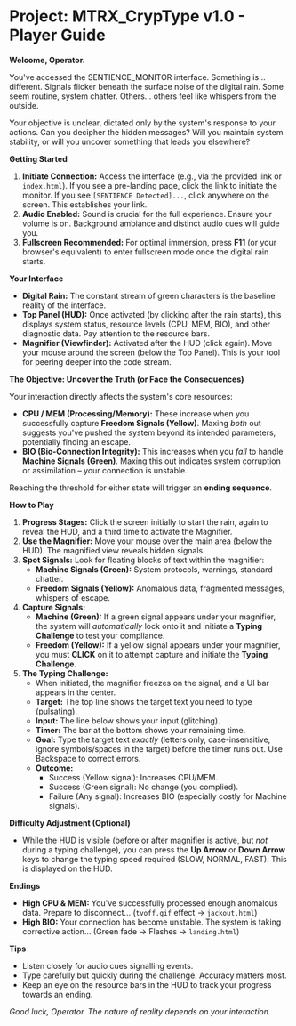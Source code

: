 # Project: MTRX_CrypType v1.0 - Player Guide

**Welcome, Operator.**

You've accessed the SENTIENCE_MONITOR interface. Something is... different. Signals flicker beneath the surface noise of the digital rain. Some seem routine, system chatter. Others... others feel like whispers from the outside.

Your objective is unclear, dictated only by the system's response to your actions. Can you decipher the hidden messages? Will you maintain system stability, or will you uncover something that leads you elsewhere?

**Getting Started**

1.  **Initiate Connection:** Access the interface (e.g., via the provided link or `index.html`). If you see a pre-landing page, click the link to initiate the monitor. If you see `[SENTIENCE Detected]...`, click anywhere on the screen. This establishes your link.
2.  **Audio Enabled:** Sound is crucial for the full experience. Ensure your volume is on. Background ambiance and distinct audio cues will guide you.
3.  **Fullscreen Recommended:** For optimal immersion, press **F11** (or your browser's equivalent) to enter fullscreen mode once the digital rain starts.

**Your Interface**

*   **Digital Rain:** The constant stream of green characters is the baseline reality of the interface.
*   **Top Panel (HUD):** Once activated (by clicking after the rain starts), this displays system status, resource levels (CPU, MEM, BIO), and other diagnostic data. Pay attention to the resource bars.
*   **Magnifier (Viewfinder):** Activated after the HUD (click again). Move your mouse around the screen (below the Top Panel). This is your tool for peering deeper into the code stream.

**The Objective: Uncover the Truth (or Face the Consequences)**

Your interaction directly affects the system's core resources:

*   **CPU / MEM (Processing/Memory):** These increase when you successfully capture **Freedom Signals (Yellow)**. Maxing *both* out suggests you've pushed the system beyond its intended parameters, potentially finding an escape.
*   **BIO (Bio-Connection Integrity):** This increases when you *fail* to handle **Machine Signals (Green)**. Maxing this out indicates system corruption or assimilation – your connection is unstable.

Reaching the threshold for either state will trigger an **ending sequence**.

**How to Play**

1.  **Progress Stages:** Click the screen initially to start the rain, again to reveal the HUD, and a third time to activate the Magnifier.
2.  **Use the Magnifier:** Move your mouse over the main area (below the HUD). The magnified view reveals hidden signals.
3.  **Spot Signals:** Look for floating blocks of text within the magnifier:
    *   **Machine Signals (Green):** System protocols, warnings, standard chatter.
    *   **Freedom Signals (Yellow):** Anomalous data, fragmented messages, whispers of escape.
4.  **Capture Signals:**
    *   **Machine (Green):** If a green signal appears under your magnifier, the system will *automatically* lock onto it and initiate a **Typing Challenge** to test your compliance.
    *   **Freedom (Yellow):** If a yellow signal appears under your magnifier, you must **CLICK** on it to attempt capture and initiate the **Typing Challenge**.
5.  **The Typing Challenge:**
    *   When initiated, the magnifier freezes on the signal, and a UI bar appears in the center.
    *   **Target:** The top line shows the target text you need to type (pulsating).
    *   **Input:** The line below shows your input (glitching).
    *   **Timer:** The bar at the bottom shows your remaining time.
    *   **Goal:** Type the target text *exactly* (letters only, case-insensitive, ignore symbols/spaces in the target) before the timer runs out. Use Backspace to correct errors.
    *   **Outcome:**
        *   Success (Yellow signal): Increases CPU/MEM.
        *   Success (Green signal): No change (you complied).
        *   Failure (Any signal): Increases BIO (especially costly for Machine signals).

**Difficulty Adjustment (Optional)**

*   While the HUD is visible (before or after magnifier is active, but *not* during a typing challenge), you can press the **Up Arrow** or **Down Arrow** keys to change the typing speed required (SLOW, NORMAL, FAST). This is displayed on the HUD.

**Endings**

*   **High CPU & MEM:** You've successfully processed enough anomalous data. Prepare to disconnect... (`tvoff.gif` effect -> `jackout.html`)
*   **High BIO:** Your connection has become unstable. The system is taking corrective action... (Green fade -> Flashes -> `landing.html`)

**Tips**

*   Listen closely for audio cues signalling events.
*   Type carefully but quickly during the challenge. Accuracy matters most.
*   Keep an eye on the resource bars in the HUD to track your progress towards an ending.

*Good luck, Operator. The nature of reality depends on your interaction.*
